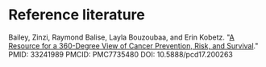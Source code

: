 # Reference literature


Bailey, Zinzi, Raymond Balise, Layla Bouzoubaa, and Erin Kobetz. "[A Resource for a 360-Degree View of Cancer Prevention, Risk, and Survival](https://github.com/FloridaCancerNetwork/flcares-pac3r-documentation/blob/main/literature/PCD-17-E149.pdf)."
PMID: 33241989 PMCID: PMC7735480 DOI: 10.5888/pcd17.200263
